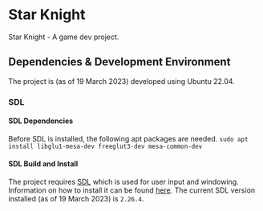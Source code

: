 # Star Knight
Star Knight - A game dev project.

## Dependencies & Development Environment

The project is (as of 19 March 2023) developed using Ubuntu 22.04.

### SDL

#### SDL Dependencies
Before SDL is installed, the following apt packages are needed.
```sudo apt install libglu1-mesa-dev freeglut3-dev mesa-common-dev```

#### SDL Build and Install
The project requires [SDL](https://www.libsdl.org/) which is used for user input and windowing. Information on how to install it can be found [here](https://lazyfoo.net/tutorials/SDL/index.php).
The current SDL version installed (as of 19 March 2023) is ``2.26.4``.
